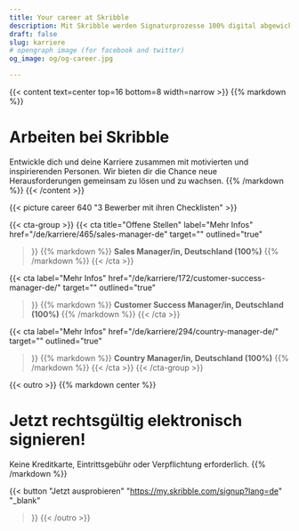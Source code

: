 ```yaml
---
title: Your career at Skribble
description: Mit Skribble werden Signaturprozesse 100% digital abgewickelt, basierend auf der qualifizierten elektronischen Signatur “QES” - die e-Unterschrift, die vor Schweizer und EU Gesetz der handschriftlichen Unterschrift gleichgestellt ist.
draft: false
slug: karriere
# opengraph image (for facebook and twitter)
og_image: og/og-career.jpg

---
```


{{< content text=center top=16 bottom=8 width=narrow >}}
{{% markdown %}}
# Arbeiten bei Skribble
Entwickle dich und deine Karriere zusammen mit motivierten
und inspirierenden Personen. Wir bieten dir die Chance neue Herausforderungen gemeinsam zu lösen und zu wachsen.
{{% /markdown %}}
{{< /content >}}

{{< picture career 640 "3 Bewerber mit ihren Checklisten" >}}

{{< cta-group >}}
{{< cta
  title="Offene Stellen"
  label="Mehr Infos"
  href="/de/karriere/465/sales-manager-de"
  target=""
  outlined="true"
>}}
{{% markdown %}}
**Sales Manager/in, Deutschland (100%)**
{{% /markdown %}}
{{< /cta >}}

{{< cta
  label="Mehr Infos"
  href="/de/karriere/172/customer-success-manager-de/"
  target=""
  outlined="true"
>}}
{{% markdown %}}
**Customer Success Manager/in, Deutschland (100%)**
{{% /markdown %}}
{{< /cta >}}

{{< cta
  label="Mehr Infos"
  href="/de/karriere/294/country-manager-de/"
  target=""
  outlined="true"
>}}
{{% markdown %}}
**Country Manager/in, Deutschland (100%)**
{{% /markdown %}}
{{< /cta >}}
{{< /cta-group >}}

[//]: # (--------------------------------------------------------------------------------------------------------------)

{{< outro   >}}
{{% markdown center %}}
# Jetzt rechtsgültig elektronisch signieren!
Keine Kreditkarte, Eintrittsgebühr oder
Verpflichtung erforderlich.
{{% /markdown %}}

{{< button
  "Jetzt ausprobieren"
  "https://my.skribble.com/signup?lang=de"
  "_blank"
>}}
{{< /outro >}}
